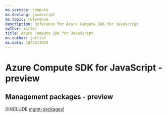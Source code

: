 ```yaml
---
ms.service: compute
ms.devlang: javascript
ms.topic: reference
description: Reference for Azure Compute SDK for JavaScript
author: xirzec
title: Azure Compute SDK for JavaScript
ms.author: jeffish
ms.data: 10/20/2022
---
```

# Azure Compute SDK for JavaScript - preview

## Management packages - preview
[!INCLUDE [mgmt-packages](compute-mgmt-index.md)]